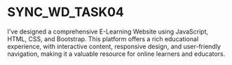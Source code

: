 # SYNC_WD_TASK04
I've designed a comprehensive E-Learning Website using JavaScript, HTML, CSS, and Bootstrap. This platform offers a rich educational experience, with interactive content, responsive design, and user-friendly navigation, making it a valuable resource for online learners and educators.
